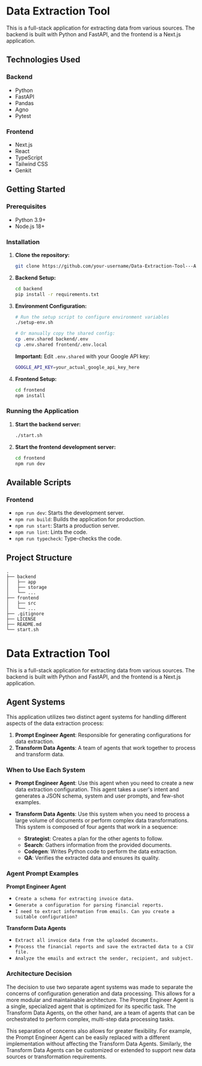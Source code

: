 # Data Extraction Tool

This is a full-stack application for extracting data from various sources. The backend is built with Python and FastAPI, and the frontend is a Next.js application.

## Technologies Used

### Backend

- Python
- FastAPI
- Pandas
- Agno
- Pytest

### Frontend

- Next.js
- React
- TypeScript
- Tailwind CSS
- Genkit

## Getting Started

### Prerequisites

- Python 3.9+
- Node.js 18+

### Installation

1. **Clone the repository:**

   ```bash
   git clone https://github.com/your-username/Data-Extraction-Tool---Agno.git
   ```

2. **Backend Setup:**

   ```bash
   cd backend
   pip install -r requirements.txt
   ```

3. **Environment Configuration:**

   ```bash
   # Run the setup script to configure environment variables
   ./setup-env.sh
   
   # Or manually copy the shared config:
   cp .env.shared backend/.env
   cp .env.shared frontend/.env.local
   ```

   **Important:** Edit `.env.shared` with your Google API key:
   ```bash
   GOOGLE_API_KEY=your_actual_google_api_key_here
   ```

4. **Frontend Setup:**

   ```bash
   cd frontend
   npm install
   ```

### Running the Application

1. **Start the backend server:**

   ```bash
   ./start.sh
   ```

2. **Start the frontend development server:**

   ```bash
   cd frontend
   npm run dev
   ```

## Available Scripts

### Frontend

- `npm run dev`: Starts the development server.
- `npm run build`: Builds the application for production.
- `npm run start`: Starts a production server.
- `npm run lint`: Lints the code.
- `npm run typecheck`: Type-checks the code.

## Project Structure

```
.
├── backend
│   ├── app
│   ├── storage
│   └── ...
├── frontend
│   ├── src
│   └── ...
├── .gitignore
├── LICENSE
├── README.md
└── start.sh
```

<!-- README.md -->

# Data Extraction Tool

This is a full-stack application for extracting data from various sources. The backend is built with Python and FastAPI, and the frontend is a Next.js application.

## Agent Systems

This application utilizes two distinct agent systems for handling different aspects of the data extraction process:

1.  **Prompt Engineer Agent**: Responsible for generating configurations for data extraction.
2.  **Transform Data Agents**: A team of agents that work together to process and transform data.

### When to Use Each System

*   **Prompt Engineer Agent**: Use this agent when you need to create a new data extraction configuration. This agent takes a user's intent and generates a JSON schema, system and user prompts, and few-shot examples.

*   **Transform Data Agents**: Use this system when you need to process a large volume of documents or perform complex data transformations. This system is composed of four agents that work in a sequence:

    *   **Strategist**: Creates a plan for the other agents to follow.
    *   **Search**: Gathers information from the provided documents.
    *   **Codegen**: Writes Python code to perform the data extraction.
    *   **QA**: Verifies the extracted data and ensures its quality.

### Agent Prompt Examples

**Prompt Engineer Agent**

*   `Create a schema for extracting invoice data.`
*   `Generate a configuration for parsing financial reports.`
*   `I need to extract information from emails. Can you create a suitable configuration?`

**Transform Data Agents**

*   `Extract all invoice data from the uploaded documents.`
*   `Process the financial reports and save the extracted data to a CSV file.`
*   `Analyze the emails and extract the sender, recipient, and subject.`

### Architecture Decision

The decision to use two separate agent systems was made to separate the concerns of configuration generation and data processing. This allows for a more modular and maintainable architecture. The Prompt Engineer Agent is a single, specialized agent that is optimized for its specific task. The Transform Data Agents, on the other hand, are a team of agents that can be orchestrated to perform complex, multi-step data processing tasks.

This separation of concerns also allows for greater flexibility. For example, the Prompt Engineer Agent can be easily replaced with a different implementation without affecting the Transform Data Agents. Similarly, the Transform Data Agents can be customized or extended to support new data sources or transformation requirements.
